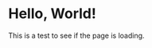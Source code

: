 <!DOCTYPE html>
<html lang="en">
<head>
    <meta charset="UTF-8">
    <meta name="viewport" content="width=device-width, initial-scale=1.0">
    <title>Test Page</title>
</head>
<body>
    <h1>Hello, World!</h1>
    <p>This is a test to see if the page is loading.</p>
</body>
</html>
